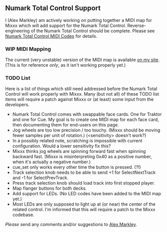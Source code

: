 ## Numark Total Control Support

I (Alex Markley) am actively working on putting together a MIDI map for
Mixxx which will add support for the Numark Total Control.
Reverse-engineering of the Numark Total Control should be complete.
Please see [Numark Total Control MIDI
Codes](Numark%20Total%20Control%20MIDI%20Codes) for details.

### WIP MIDI Mapping

The current (very unstable) version of the MIDI map is available [on my
site](http://www.alexmarkley.com/numark_totalcontrol_mixxxmap.xml).
(This is for reference *only*, as it isn't working properly yet.)

### TODO List

Here is a list of things which still need addressed before the Numark
Total Control will work properly with Mixxx. Many (but not all) of these
TODO list items will require a patch against Mixxx or (at least) some
input from the developers.

  - Numark Total Control comes with swappable face cards. One for
    Traktor and one for Cue. My goal is to create one MIDI map for each
    face card, then documenting them for end-users on this page.
  - Jog wheels are too low precision / too touchy. (Mixxx should be
    moving fewer samples per unit of rotation.) (\<sensitivity\> doesn't
    work?)
  - In a possibly related note, scratching is impossible with current
    configuration. Would a lower sensitivity fix this?
  - Mixxx thinks jog wheels are spinning forward fast when spinning
    backward fast. (Mixxx is misinterpreting 0x40 as a positive number,
    when it's actually a negative number.)
  - cue\_set only works every other time the button is pressed. (?\!)
  - Track selection knob needs to be able to send +1 for SelectNextTrack
    and -1 for SelectPrevTrack.
  - Press track selection knob should load track into first stopped
    player.
  - Map flanger buttons for both decks.
  - Add support for LEDs. (No LED codes have been added to the MIDI map
    yet.)
  - Most LEDs are only supposed to light up at (or near) the center of
    the related control. I'm informed that this will require a patch to
    the Mixxx codebase.

*Please* send any comments and/or suggestions to [Alex
Markley](http://malexmedia.net/contact/malex).
